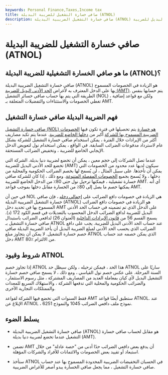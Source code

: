 ```yaml
---
keywords: Personal Finance,Taxes,Income tax
title: صافي خسارة التشغيل للضريبة البديلة (ATNOL)
description: صافي خسارة التشغيل الضريبية البديلة (ATNOL) هو الزيادة في الخصومات المسموح بها على الدخل المعترف به لأغراض الحد الأدنى البديل للضريبة (AMT).
---
```


# صافي خسارة التشغيل للضريبة البديلة (ATNOL)
## ما هو صافي الخسارة التشغيلية للضريبة البديلة (ATNOL)؟

صافي خسارة التشغيل الضريبية البديلة (ATNOL) هو الزيادة في الخصومات المسموح بها على الدخل المعترف به لأغراض [الحد الأدنى البديل للضريبة (AMT)](/alternativeminimumtax). يتم حسابها بنفس الطريقة التي يتم بها حساب صافي خسائر التشغيل (NOL) ، ولكن مع قواعد إضافية تغطي الخصومات والاستثناءات والتفضيلات المتعلقة بـ AMT.

## فهم الضريبة البديلة صافي خسارة التشغيل

[صافي خسارة التشغيل (NOL) هو خسارة](/netoperatingloss) يتم تحصيلها في فترة تكون فيها [الخصومات الضريبية المسموح بها للشركة](/tax-deduction) أكبر من [دخلها الخاضع للضريبة](/taxableincome). عندما يتم تكبد مصاريف أكثر من الإيرادات خلال الفترة ، يمكن استخدام صافي خسارة التشغيل للشركة بشكل عام لاسترداد مدفوعات الضرائب السابقة. في الواقع ، يمكن استخدام نول لتعويض الدخل الإيجابي الخاضع للضريبة ، وتخفيض الضرائب المستحقة.

عندما تصل الشركات إلى حجم معين ، يمكن أن تخضع لضريبة دنيا بديلة. الشركة التي تخضع للحد الأدنى البديل للضريبة (AMT) سيكون لديها عدد محدود من الخصومات التي يمكن أن تأخذها. على سبيل المثال ، لن يُسمح لها بخصم الضرائب الحكومية والمحلية من دخلها ، ولا يُسمح بجميع [الخصومات المفصلة المتنوعة](/itemizeddeduction). ومع ذلك ، إذا كان للشركة صافي خسارة تشغيلية ، فيمكنها ترحيل نول حتى 80٪ من الدخل الخاضع للضريبة AMT. أي أنه يمكنها خصم ما يصل إلى 80٪ من الخسارة مقابل دخلها بموجب قواعد AMT.

في حين أن NOL هي الزيادة في خصومات دافع الضرائب على [إجمالي دخله](/grossincome) ، فإن صافي خسارة التشغيل الضريبية البديلة (ATNOL) هو الزيادة في خصومات دافع الضرائب المسموح بها في تحديد دخل AMT على الدخل الذي تم تضمينه في حساب الحد الأدنى البديل للضريبة لدافع الضرائب الدخل المحسوب بالتعديلات في قسم الكود 172 (د). يسمح القسم 56 من [قانون الإيرادات الداخلية](/internal-revenue-code) (العنوان 26) لدافعي الضرائب باستبدال صافي خسارة التشغيل بـ ATNOL عند حساب الحد الأدنى البديل للضريبة. يجب على دافع الضرائب الذي يحسب الحد الأدنى لمبلغ الضريبة البديل أن يأخذ الضريبة البديلة صافي خصم خسارة التشغيل. لا يمكن أن يتجاوز مبلغ ATNOL الذي يمكن خصمه عند حساب دخل AMT 80٪ من الالتزام.

## شروط وقيود ATNOL

إذا تجاوز خصم ATNOL هذا الحد ، فيمكن ترحيله ، ولكن سيظل حد ATNOL ساريًا على السنة المرحلة. على عكس خصم نول القياسي ، ومع ذلك ، لا يسمح صافي خصم خسارة التشغيل البديل لأي كيان بمعاملة العديد من المصاريف المشتركة ، مثل رسوم الاستثمار ، والضرائب الحكومية والمحلية التي تدفعها الشركة ، والاستهلاك السريع للمعدات والممتلكات التجارية الأخرى.

فقط السنوات التي تخضع فيها الشركة لقواعد AMT ستطبق أيضًا قواعد ATNOL. عند الإبلاغ عن ATNOL ، نموذج ملف دافعي الضرائب 1045 والنموذج 6251.

## يسلط الضوء

- صافي خسارة التشغيل الضريبية البديلة (ATNOL) هو مقابل لحساب صافي خسارة التشغيل عندما تخضع لضريبة دنيا بديلة (AMT).

- تضمن AMT أن يدفع بعض دافعي الضرائب حدًا أدنى من "حصة عادلة" من خلال استبعاد أو تقييد بعض الخصومات والائتمانات للأفراد والشركات المؤهلة.

- ستأخذ ATNOL في الحسبان التخفيضات الضريبية المحدودة المسموح بها عند حساب صافي خسارة التشغيل ، مما يجعل صافي الخسارة يبدو أصغر للأغراض الضريبية.

